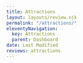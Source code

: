 ```yaml
---
title: Attractions
layout: layouts/review.njk
permalink: "/attractions/"
eleventyNavigation:
  key: Attractions
  parent: Dashboard
date: Last Modified
reviews: attractions
---
```

